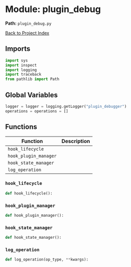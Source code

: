 # Module: plugin_debug

**Path:** `plugin_debug.py`

[Back to Project Index](../index.md)

## Imports
```python
import sys
import inspect
import logging
import traceback
from pathlib import Path
```

## Global Variables
```python
logger = logger = logging.getLogger("plugin_debugger")
operations = operations = []
```

## Functions

| Function | Description |
| --- | --- |
| `hook_lifecycle` |  |
| `hook_plugin_manager` |  |
| `hook_state_manager` |  |
| `log_operation` |  |

### `hook_lifecycle`
```python
def hook_lifecycle():
```

### `hook_plugin_manager`
```python
def hook_plugin_manager():
```

### `hook_state_manager`
```python
def hook_state_manager():
```

### `log_operation`
```python
def log_operation(op_type, **kwargs):
```
